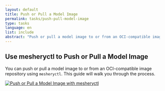 ```yaml
---
layout: default
title: Push or Pull a Model Image
permalink: tasks/push-pull-model-image
type: tasks
language: en
list: include
abstract: "Push or pull a model image to or from an OCI-compatible image repository."
---
```


## Use mesheryctl to Push or Pull a Model Image

You can push or pull a model image to or from an OCI-compatible image repository using `mesheryctl`. This guide will walk you through the process.

[![Push or Pull a Model Image with mesheryctl](/assets/img/tasks/models/push-pull-models-oci-registry.svg)](/assets/img/tasks/models/push-pull-models-oci-registry.svg)
